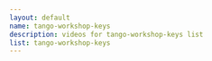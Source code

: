 ```yaml
--- 
layout: default
name: tango-workshop-keys
description: videos for tango-workshop-keys list
list: tango-workshop-keys
---
```


<div class="player">
<div id="player"><!-- "https://www.youtube.com/watch?v={{site.data.lists[page.list][0]}}" --></div>
</div>

